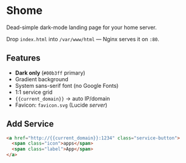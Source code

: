 # Shome

Dead-simple dark-mode landing page for your home server.

Drop `index.html` into `/var/www/html` — Nginx serves it on `:80`.

## Features

- **Dark only** (`#00b3ff` primary)
- Gradient background
- System sans-serif font (no Google Fonts)
- 1:1 service grid
- `{{current_domain}}` → auto IP/domain
- Favicon: `favicon.svg` (Lucide *server*)

## Add Service

```html
<a href="http://{{current_domain}}:1234" class="service-button">
  <span class="icon">apps</span>
  <span class="label">App</span>
</a>
